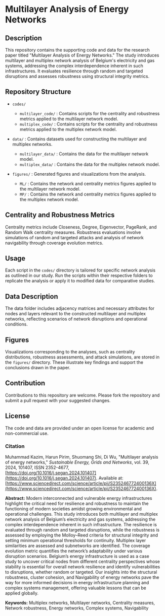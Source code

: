# Multilayer Analysis of Energy Networks

## Description
This repository contains the supporting code and data for the research paper titled "Multilayer Analysis of Energy Networks." The study introduces multilayer and multiplex network analysis of Belgium's electricity and gas systems, addressing the complex interdependence inherent in such infrastructures. It evaluates resilience through random and targeted disruptions and assesses robustness using structural integrity metrics.

## Repository Structure
- `codes/`
  - `multilayer_code/` : Contains scripts for the centrality and robustness metrics applied to the multilayer network model.
  - `multiplex_code/` : Contains scripts for the centrality and robustness metrics applied to the multiplex network model.
    
- `data/` : Contains datasets used for constructing the multilayer and multiplex networks.
  - `multilayer_data/` : Contains the data for the multilayer network model.
  - `multiplex_data/` : Contains the data for the multiplex network model.
    
- `figures/` : Generated figures and visualizations from the analysis.
   - `ML/` : Contains the network and centrality metrics figures applied to the multilayer network model.
   - `MP/` : Contains the network and centrality metrics figures applied to the multiplex network model.
     
## Centrality and Robustness Metrics
Centrality metrics include Closeness, Degree, Eigenvector, PageRank, and Random Walk centrality measures. Robustness evaluations involve simulations of random and targeted attacks and analysis of network navigability through coverage evolution metrics.

## Usage
Each script in the `codes/` directory is tailored for specific network analysis as outlined in our study. Run the scripts within their respective folders to replicate the analysis or apply it to modified data for comparative studies.

## Data Description
The data folder includes adjacency matrices and necessary attributes for nodes and layers relevant to the constructed multilayer and multiplex networks, reflecting scenarios of network disruptions and operational conditions.

## Figures
Visualizations corresponding to the analyses, such as centrality distributions, robustness assessments, and attack simulations, are stored in the `figures/` directory. These illustrate key findings and support the conclusions drawn in the paper.

## Contribution
Contributions to this repository are welcome. Please fork the repository and submit a pull request with your suggested changes.

## License
The code and data are provided under an open license for academic and non-commercial use.

### Citation

Muhammad Kazim, Harun Pirim, Shuomang Shi, Di Wu, "Multilayer analysis of energy networks," *Sustainable Energy, Grids and Networks*, vol. 39, 2024, 101407, ISSN 2352-4677, [https://doi.org/10.1016/j.segan.2024.101407](https://doi.org/10.1016/j.segan.2024.101407). Available at: [https://www.sciencedirect.com/science/article/pii/S235246772400136X](https://www.sciencedirect.com/science/article/pii/S235246772400136X).

**Abstract:**
Modern interconnected and vulnerable energy infrastructures highlight the critical need for resilience and robustness to maintain the functioning of modern societies amidst growing environmental and operational challenges. This study introduces both multilayer and multiplex network analysis of Belgium’s electricity and gas systems, addressing the complex interdependence inherent in such infrastructure. The resilience is evaluated through random and targeted disruptions, while the robustness is assessed by employing the Molloy–Reed criteria for structural integrity and setting minimum operational thresholds for continuity. Multiplex layer similarities are assessed and subnetworks are identified. The coverage evolution metric quantifies the network’s adaptability under various disruption scenarios. Belgium’s energy infrastructure is used as a case study to uncover critical nodes from different centrality perspectives whose stability is essential for overall network resilience and identify vulnerabilities to disruptions, whether random or targeted. Our insights into the structural robustness, cluster cohesion, and Navigability of energy networks pave the way for more informed decisions in energy infrastructure planning and complex systems management, offering valuable lessons that can be applied globally.

**Keywords:** Multiplex networks, Multilayer networks, Centrality measures, Network robustness, Energy networks, Complex systems, Navigability


